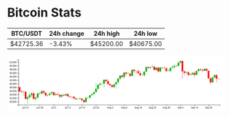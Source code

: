 # Bitcoin Stats

BTC/USDT|24h change|24h high|24h low|
|---|---|---|---|
|$42725.36|-3.43%|$45200.00|$40675.00|

<img src="./chart.svg">

